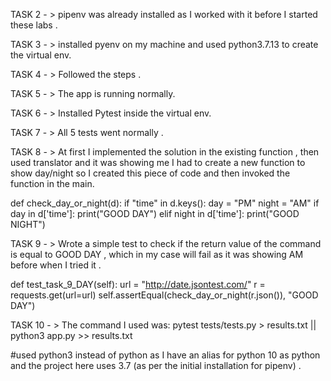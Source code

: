TASK 2 - > pipenv was already installed as I worked with it before I started these labs . 

TASK 3 - > installed pyenv on my machine and used python3.7.13 to create the virtual env. 

TASK 4 - > Followed the steps . 

TASK 5 - > The app is running normally. 

TASK 6 - > Installed Pytest inside the virtual env. 

TASK 7 - > All 5 tests went normally .

TASK 8 - > At first I implemented the solution in the existing function , then used translator and it was showing me I had to create a new function to show day/night so I created this piece of code and then invoked the function in the main.

def check_day_or_night(d):
    if "time" in d.keys():
        day = "PM"
        night = "AM"
        if day in d['time']:
            print("GOOD DAY")
        elif night in d['time']:
            print("GOOD NIGHT")

TASK 9 - > Wrote a simple test to check if the return value of the command is equal to GOOD DAY , which in my case will fail as it was showing AM before when I tried it . 

def test_task_9_DAY(self):
        url = "http://date.jsontest.com/"
        r = requests.get(url=url)
        self.assertEqual(check_day_or_night(r.json()), "GOOD DAY")

TASK 10 - > The command I used was: 
	pytest tests/tests.py > results.txt || python3 app.py >> results.txt

#used python3 instead of python as I have an alias for python 10 as python and the project here uses 3.7 (as per the initial installation for pipenv) .
 




